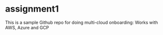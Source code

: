 # assignment1
This is a sample Github repo for doing multi-cloud onboarding: Works with AWS, Azure and GCP

